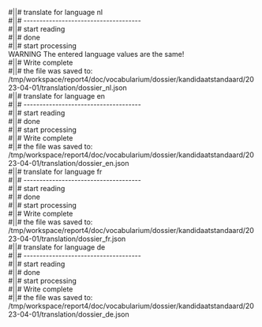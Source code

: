 #||# translate for language nl  
#||# -------------------------------------  
#||# start reading  
#||# done  
#||# start processing  
WARNING The entered language values are the same!  
#||# Write complete  
#||# the file was saved to: /tmp/workspace/report4/doc/vocabularium/dossier/kandidaatstandaard/2023-04-01/translation/dossier_nl.json  
#||# translate for language en  
#||# -------------------------------------  
#||# start reading  
#||# done  
#||# start processing  
#||# Write complete  
#||# the file was saved to: /tmp/workspace/report4/doc/vocabularium/dossier/kandidaatstandaard/2023-04-01/translation/dossier_en.json  
#||# translate for language fr  
#||# -------------------------------------  
#||# start reading  
#||# done  
#||# start processing  
#||# Write complete  
#||# the file was saved to: /tmp/workspace/report4/doc/vocabularium/dossier/kandidaatstandaard/2023-04-01/translation/dossier_fr.json  
#||# translate for language de  
#||# -------------------------------------  
#||# start reading  
#||# done  
#||# start processing  
#||# Write complete  
#||# the file was saved to: /tmp/workspace/report4/doc/vocabularium/dossier/kandidaatstandaard/2023-04-01/translation/dossier_de.json  

